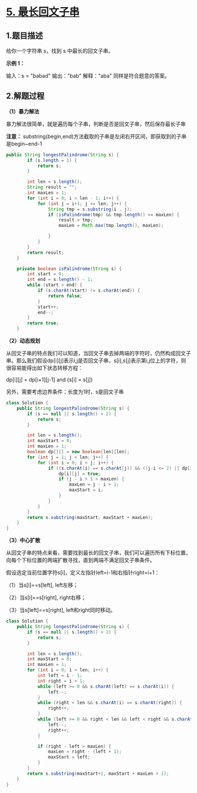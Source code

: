 # [5. 最长回文子串](https://leetcode-cn.com/problems/longest-palindromic-substring/)

## 1.题目描述

给你一个字符串 s，找到 s 中最长的回文子串。

**示例 1：**

输入：s = "babad"
输出："bab"
解释："aba" 同样是符合题意的答案。

## 2.解题过程

**（1）暴力解法**

暴力解法很简单，就是遍历每个子串，判断是否是回文子串，然后保存最长子串

**注意：** substring(begin,end)方法截取的子串是左闭右开区间，即获取到的子串是begin~end-1

```java
public String longestPalindrome(String s) {
    	if (s.length = 1) {
            return s;
        }

        int len = s.length();
        String result = "";
        int maxLen = 1;
        for (int i = 0; i < len - 1; i++) {
            for (int j = i+1; j <= len; j++) {
                String tmp = s.substring(i , j);
                if (isPalindrome(tmp) && tmp.length() >= maxLen) {
                    result = tmp;
                    maxLen = Math.max(tmp.length(), maxLen);

                }
            }
        }
        return result;
    }

    private boolean isPalindrome(String s) {
        int start = 0;
        int end = s.length() - 1;
        while (start < end) {
            if (s.charAt(start) != s.charAt(end)) {
                return false;
            }
            start++;
            end--;
        }
        return true;
    }
```

**（2）动态规划**

从回文子串的特点我们可以知道，当回文子串去掉两端的字符时，仍然构成回文子串。那么我们假设dp\[i][j]表示i,j是否回文子串，s[i],s[j]表示第i,j位上的字符，则很容易能得出如下状态转移方程：

dp\[i][j] = dp\[i+1][j-1] and (s[i] = s[j])

另外，需要考虑边界条件：长度为1时，s是回文子串

```java
class Solution {
    public String longestPalindrome(String s) {
        if (s == null || s.length() < 2) {
            return s;
        }

        int len = s.length();
        int maxStart = 0;
        int maxLen = 1;
        boolean dp[][] = new boolean[len][len];
        for (int j = 1; j < len; j++) {
            for (int i = 0; i < j; i++) {
                if ((s.charAt(i) == s.charAt(j)) && ((j-i <= 2) || dp[i+1][j-1])) {
                    dp[i][j] = true;
                    if (j - i + 1 > maxLen) {
                        maxLen = j - i + 1;
                        maxStart = i;
                    }
                }
            }
        }
        return s.substring(maxStart, maxStart + maxLen);
    }
}
```

**（3）中心扩散**

从回文子串的特点来看，需要找到最长的回文子串，我们可以遍历所有下标位置，向每个下标位置的两端扩散寻找，直到两端不满足回文子串条件。

假设选定当前位置字符s[i]，定义左指针left=i-1和右指针right=i+1：

（1）当s[i]==s[left], left左移；

（2）当s[i]==s[right], right右移；

（3）当s[left]==s[right], left和right同时移动。

```java
class Solution {
    public String longestPalindrome(String s) {
        if (s == null || s.length() < 2) {
            return s;
        }

        int len = s.length();
        int maxStart = 0;
        int maxLen = 1;
        for (int i = 0; i < len; i++) {
            int left = i - 1;
            int right = i + 1;
            while (left >= 0 && s.charAt(left) == s.charAt(i)) {
                left--;
            }
            while (right < len && s.charAt(i) == s.charAt(right)) {
                right++;
            }
            while (left >= 0 && right < len && left < right && s.charAt(left) == s.charAt(right)) {
                left--;
                right++;
            }

            if (right - left > maxLen) {
                maxLen = right - (left + 1);
                maxStart = left;
            }
        }
        return s.substring(maxStart+1, maxStart + maxLen + 1);
    }
}
```

